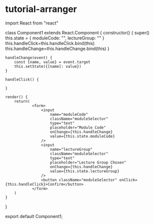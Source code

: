 # tutorial-arranger
import React from "react"

class Component1 extends React.Component {
    constructor() {
        super()
        this.state = {
            moduleCode: "",
            lectureGroup: ""
        }
        this.handleClick=this.handleClick.bind(this)
        this.handleChange=this.handleChange.bind(this)
    }

    handleChange(event) {
        const {name, value} = event.target
        this.setState({[name]: value})
    }

    handleClick() {
        
    }

    render() {
        return(
                <form>
                    <input 
                        name="moduleCode" 
                        className="moduleSelector" 
                        type="text" 
                        placeholder="Module Code"
                        onChange={this.handleChange}
                        value={this.state.moduleCode}
                    />
                    <input 
                        name="lectureGroup" 
                        className="moduleSelector" 
                        type="text" 
                        placeholder="Lecture Group Chosen"
                        onChange={this.handleChange}
                        value={this.state.lectureGroup}
                    />
                    <button className="moduleSelector" onClick={this.handleClick}>Confirm</button>
                </form>
        )
    }
}

export default Component1;
